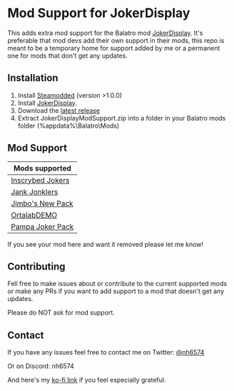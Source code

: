 # Mod Support for JokerDisplay

This adds extra mod support for the Balatro mod [JokerDisplay](https://github.com/nh6574/JokerDisplay/).
It's preferable that mod devs add their own support in their mods, this repo is meant to be a temporary home for support added by me or a permanent one for mods that don't get any updates.

## Installation

1. Install [Steamodded](https://github.com/Steamopollys/Steamodded) (version >1.0.0)
2. Install [JokerDisplay](https://github.com/nh6574/JokerDisplay/).
3. Download the [latest release](https://github.com/nh6574/JokerDisplayModSupport/releases)
4. Extract JokerDisplayModSupport.zip into a folder in your Balatro mods folder (%appdata%\Balatro\Mods)

## Mod Support

| Mods supported |
|---|
| [Inscrybed Jokers](https://github.com/LunaAstraCassiopeia/LunasBalatroMods) |
| [Jank Jonklers](https://github.com/spikeof2010/JankJonklers) |
| [Jimbo's New Pack](https://github.com/art-muncher/Jimbo-s-Pack) |
| [OrtalabDEMO](https://github.com/GauntletGames-2086/Ortalab-DEMO) |
| [Pampa Joker Pack](https://batabata3.github.io/balatro-pampa-joker-pack/) |

If you see your mod here and want it removed please let me know!

## Contributing

Fell free to make issues about or contribute to the current supported mods or make any PRs if you want to add support to a mod that doesn't get any updates.

Please do NOT ask for mod support.

## Contact

If you have any issues feel free to contact me on Twitter: [@nh6574](https://twitter.com/nh6574)

Or on Discord: nh6574

And here's my [ko-fi link](https://ko-fi.com/nh6574) if you feel especially grateful.
